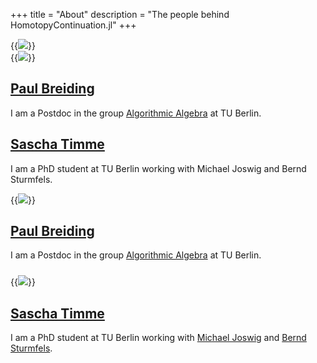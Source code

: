 +++
title = "About"
description = "The people behind HomotopyContinuation.jl"
+++

<div class="hide-sm">
<div class="row">
    <div class="col col-6">
        {{<image src="/images/pic_paul.jpg" class="about-image" >}}
    </div>
    <div class="col col-6">
        {{<image src="/images/pic_sascha.jpg" class="about-image" >}}
    </div>
</div>
<div class="row">
    <div class="col col-6">
        <h2><a href="http://page.math.tu-berlin.de/~breiding/">Paul Breiding</a></h2>
        <p>I am a Postdoc in the group <a href="https://www.math.tu-berlin.de/fachgebiete_ag_diskalg/fachgebiet_algorithmische_algebra/v_menue/algorithmische_algebra/">Algorithmic Algebra</a> at TU Berlin.</p>
    </div>
    <div class="col col-6">
        <h2><a href="http://sascha.timme.xyz">Sascha Timme</a></h2>
        <p>I am a PhD student at TU Berlin working with Michael Joswig and Bernd Sturmfels.</p>
    </div>
</div>
</div>

<div class="show-sm">
<div class="row">
    <div class="col col-6">
        {{<image src="/images/pic_paul.jpg" class="about-image" >}}
    </div>
    <div class="col col-6">
        <h2><a href="http://page.math.tu-berlin.de/~breiding/">Paul Breiding</a></h2>
        <p>I am a Postdoc in the group <a href="https://www.math.tu-berlin.de/fachgebiete_ag_diskalg/fachgebiet_algorithmische_algebra/v_menue/algorithmische_algebra/">Algorithmic Algebra</a> at TU Berlin.</p>
    </div>
</div>
<div style="margin-top:24px">

<div class="row">
    <div class="col col-6">
        {{<image src="/images/pic_sascha.jpg" class="about-image" >}}
    </div>
    <div class="col col-6">
        <h2><a href="http://sascha.timme.xyz">Sascha Timme</a></h2>
        <p>I am a PhD student at TU Berlin working with <a href="https://page.math.tu-berlin.de/~joswig/">Michael Joswig</a> and
        <a href="https://math.berkeley.edu/~bernd/">Bernd Sturmfels</a>.</p>
    </div>
</div> 
</div>

